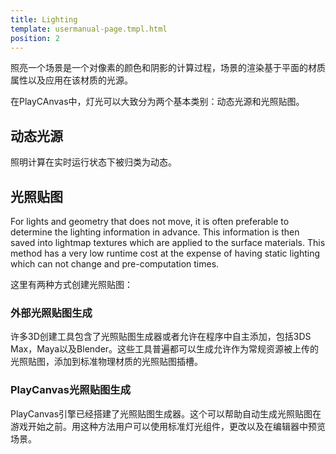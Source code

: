 ```yaml
---
title: Lighting
template: usermanual-page.tmpl.html
position: 2
---
```


照亮一个场景是一个对像素的颜色和阴影的计算过程，场景的渲染基于平面的材质属性以及应用在该材质的光源。

在PlayCAnvas中，灯光可以大致分为两个基本类别：动态光源和光照贴图。

## 动态光源

照明计算在实时运行状态下被归类为动态。

## 光照贴图

For lights and geometry that does not move, it is often preferable to determine the lighting information in advance. This information is then saved into lightmap textures which are applied to the surface materials. This method has a very low runtime cost at the expense of having static lighting which can not change and pre-computation times.

这里有两种方式创建光照贴图：

### 外部光照贴图生成

许多3D创建工具包含了光照贴图生成器或者允许在程序中自主添加，包括3DS Max，Maya以及Blender。这些工具普遍都可以生成允许作为常规资源被上传的光照贴图，添加到标准物理材质的光照贴图插槽。

### PlayCanvas光照贴图生成

PlayCanvas引擎已经搭建了光照贴图生成器。这个可以帮助自动生成光照贴图在游戏开始之前。用这种方法用户可以使用标准灯光组件，更改以及在编辑器中预览场景。

